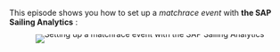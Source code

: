 This episode shows you how to set up a *matchrace event* with **the SAP Sailing Analytics** :

<div style="text-align: center; line-height: 0;">
  <a href="https://vimeo.com/489321685" target="_blank">
    <img src="https://i.vimeocdn.com/video/1015853549-810174185dc750b52c9b061ff92f1579424fa5f89eeab0d12ef53ac6b4bc2cc5-d?f=webp&region=us" alt="Setting up a matchrace event with the SAP Sailing Analytics" style="display: inline-block;">
  </a>
  <div style="line-height: normal; margin-top: -18em; margin-bottom: 16em">
    <a href="https://vimeo.com/489321685" target="_blank" style="
      display: inline-block;
      vertical-align: middle;
      background-color: #007BFF;
      color: white;
      padding: 10px 20px;
      border-radius: 4px;
      text-decoration: none;
      font-weight: bold;
    ">Watch the Video</a>
  </div>